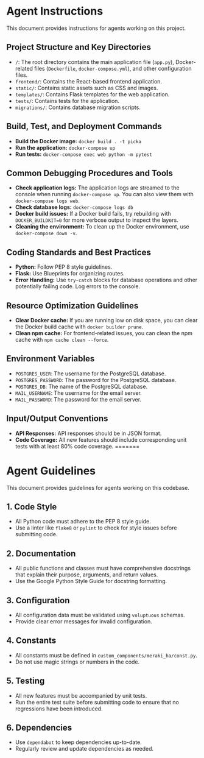 # Agent Instructions

This document provides instructions for agents working on this project.

## Project Structure and Key Directories

*   `/`: The root directory contains the main application file (`app.py`), Docker-related files (`Dockerfile`, `docker-compose.yml`), and other configuration files.
*   `frontend/`: Contains the React-based frontend application.
*   `static/`: Contains static assets such as CSS and images.
*   `templates/`: Contains Flask templates for the web application.
*   `tests/`: Contains tests for the application.
*   `migrations/`: Contains database migration scripts.

## Build, Test, and Deployment Commands

*   **Build the Docker image:** `docker build . -t picka`
*   **Run the application:** `docker-compose up`
*   **Run tests:** `docker-compose exec web python -m pytest`

## Common Debugging Procedures and Tools

*   **Check application logs:** The application logs are streamed to the console when running `docker-compose up`. You can also view them with `docker-compose logs web`.
*   **Check database logs:** `docker-compose logs db`
*   **Docker build issues:** If a Docker build fails, try rebuilding with `DOCKER_BUILDKIT=0` for more verbose output to inspect the layers.
*   **Cleaning the environment:** To clean up the Docker environment, use `docker-compose down -v`.

## Coding Standards and Best Practices

*   **Python:** Follow PEP 8 style guidelines.
*   **Flask:** Use Blueprints for organizing routes.
*   **Error Handling:** Use `try-catch` blocks for database operations and other potentially failing code. Log errors to the console.

## Resource Optimization Guidelines

*   **Clear Docker cache:** If you are running low on disk space, you can clear the Docker build cache with `docker builder prune`.
*   **Clean npm cache:** For frontend-related issues, you can clean the npm cache with `npm cache clean --force`.

## Environment Variables

*   `POSTGRES_USER`: The username for the PostgreSQL database.
*   `POSTGRES_PASSWORD`: The password for the PostgreSQL database.
*   `POSTGRES_DB`: The name of the PostgreSQL database.
*   `MAIL_USERNAME`: The username for the email server.
*   `MAIL_PASSWORD`: The password for the email server.

## Input/Output Conventions

*   **API Responses:** API responses should be in JSON format.
*   **Code Coverage:** All new features should include corresponding unit tests with at least 80% code coverage.
=======
# Agent Guidelines

This document provides guidelines for agents working on this codebase.

## 1. Code Style

- All Python code must adhere to the PEP 8 style guide.
- Use a linter like `flake8` or `pylint` to check for style issues before submitting code.

## 2. Documentation

- All public functions and classes must have comprehensive docstrings that explain their purpose, arguments, and return values.
- Use the Google Python Style Guide for docstring formatting.

## 3. Configuration

- All configuration data must be validated using `voluptuous` schemas.
- Provide clear error messages for invalid configuration.

## 4. Constants

- All constants must be defined in `custom_components/meraki_ha/const.py`.
- Do not use magic strings or numbers in the code.

## 5. Testing

- All new features must be accompanied by unit tests.
- Run the entire test suite before submitting code to ensure that no regressions have been introduced.

## 6. Dependencies

- Use `dependabot` to keep dependencies up-to-date.
- Regularly review and update dependencies as needed.